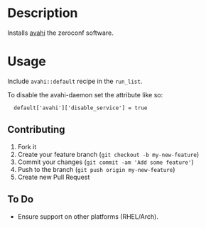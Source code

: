 
# Description

Installs [avahi](http://avahi.org/) the zeroconf software.

# Usage

Include `avahi::default` recipe in the `run_list`.

To disable the avahi-daemon set the attribute like so:

```
  default['avahi']['disable_service'] = true
```

## Contributing

1. Fork it
2. Create your feature branch (`git checkout -b my-new-feature`)
3. Commit your changes (`git commit -am 'Add some feature'`)
4. Push to the branch (`git push origin my-new-feature`)
5. Create new Pull Request

## To Do

* Ensure support on other platforms (RHEL/Arch).
